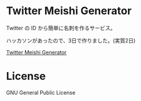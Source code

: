 # Twitter Meishi Generator

Twitter の ID から簡単に名刺を作るサービス。

ハッカソンがあったので、3日で作りました。(実質2日)

[Twitter Meishi Generator](http://gam0022.net/app/tmg/)


# License

GNU General Public License
